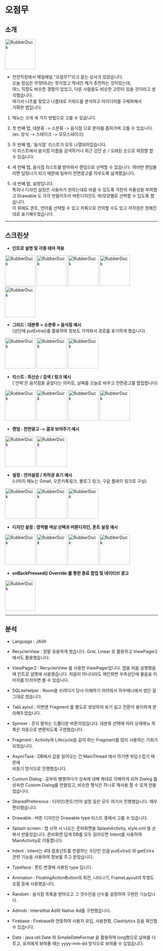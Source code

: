 # 오점무   

## 소개   

<img src="https://user-images.githubusercontent.com/59534301/116389796-574a2f00-a858-11eb-810c-6bf240cda979.png" width="100px" height="100px" title="px(픽셀) 크기 설정" alt="RubberDuck"></img>

- 전전직장에서 매일매일 "오점무?"라고 묻는 상사가 있었습니다.   
오늘 점심은 무엇이냐는 뜻이었고 막내인 제가 추천하는 것이었는데,   
여느 직장도 비슷한 경험이 있었고, 다른 사람들도 비슷한 고민이 있을 것이라고 생각했습니다.   
여기서 니즈를 찾았고 나름대로 키워드를 분석하고 아이디어를 구체화해서   
기획한 앱입니다.   

1. 메뉴는 크게 세 가지 방법으로 고를 수 있습니다.   

2. 첫 번째 탭, 대분류 -> 소분류 -> 음식점 으로 분야를 좁혀가며 고를 수 있습니다.   
(ex. 양식 -> 스테이크 -> 모모스테이크)   

3. 두 번째 탭, '음식점' 리스트가 모두 나열되어있습니다.   
이 리스트에서 음식점 이름을 검색하거나 최근 갔던 순 / 오래된 순으로 재정렬 할 수 있습니다.   

4. 세 번째 탭, 음식점 리스트를 받아와서 랜덤으로 선택할 수 있습니다.
여러번 랜덤돌리면 답정너가 되기 때문에 일부러 전면광고를 띄우도록 설계했습니다.   

5. 네 번째 탭, 설정입니다.   
특히나 디자인 설정은 사용자가 원하는대로 바꿀 수 있도록 극한의 자율성을 부여했고
Drawable 도 각각 만들어두어 버튼디자인도 색/모양별로 선택할 수 있도록 했습니다.   
이 외에도 폰트, 언어를 선택할 수 있고 카톡으로 건의할 수도 있고 저작권은 정해진대로 표기해두었습니다.

***

## 스크린샷   
   
<!--
![뷰페이져](https://user-images.githubusercontent.com/59534301/116384998-58c52880-a853-11eb-9e5f-df199ee8889f.jpg)
![fragment1_pink](https://user-images.githubusercontent.com/59534301/116385059-68447180-a853-11eb-8a1a-fd02cef02d25.jpg)
![fragment1_pink2](https://user-images.githubusercontent.com/59534301/116385077-6b3f6200-a853-11eb-9330-3bf9bcaee0f5.jpg)
![fragment_green](https://user-images.githubusercontent.com/59534301/116385086-6d092580-a853-11eb-8ccc-e748aebe2897.jpg)
![fragment2_blue](https://user-images.githubusercontent.com/59534301/116385108-73979d00-a853-11eb-8081-b9147db56638.jpg)
![fragment2_custom](https://user-images.githubusercontent.com/59534301/116385126-76928d80-a853-11eb-9755-4de1c812ac8e.jpg)
![fragment2_pink_custom](https://user-images.githubusercontent.com/59534301/116385142-78f4e780-a853-11eb-954e-90bac536fe4a.jpg)
![검색](https://user-images.githubusercontent.com/59534301/116385172-7eeac880-a853-11eb-9a6c-a514c90a3aa6.jpg)
![상세메뉴](https://user-images.githubusercontent.com/59534301/116385192-81e5b900-a853-11eb-8156-3b9c3c441075.jpg)
![상세메뉴음식점](https://user-images.githubusercontent.com/59534301/116385213-86aa6d00-a853-11eb-943d-2e3c34450d37.jpg)
![랜덤](https://user-images.githubusercontent.com/59534301/116385243-90cc6b80-a853-11eb-972a-d8efad1645df.jpg)
![메뉴수정](https://user-images.githubusercontent.com/59534301/116385283-9cb82d80-a853-11eb-9e8a-8bb2c77a440f.jpg)
![스피너](https://user-images.githubusercontent.com/59534301/116385301-9fb31e00-a853-11eb-8e5c-8092e4bc7f00.jpg)
![애니메이션](https://user-images.githubusercontent.com/59534301/116385324-a6da2c00-a853-11eb-97a1-7ce7db675a2c.jpg)
![최신순](https://user-images.githubusercontent.com/59534301/116385337-aa6db300-a853-11eb-8bcb-173497074ff3.jpg)
![링크](https://user-images.githubusercontent.com/59534301/116385376-b3f71b00-a853-11eb-9cc3-d9e8ea13dd4f.jpg)
![전면광고](https://user-images.githubusercontent.com/59534301/116385400-b9546580-a853-11eb-845c-90692caffdd2.jpg)
![설정화면](https://user-images.githubusercontent.com/59534301/116385452-c40efa80-a853-11eb-9e60-fa39580a4dff.jpg)
![폰트설정](https://user-images.githubusercontent.com/59534301/116385493-cd986280-a853-11eb-9d54-75f9e6a154ea.jpg)
![언어설정](https://user-images.githubusercontent.com/59534301/116385508-d0935300-a853-11eb-819f-edb0d556750a.jpg)
![저작권](https://user-images.githubusercontent.com/59534301/116385516-d2f5ad00-a853-11eb-8e53-5f291d37bb03.jpg)
![디자인설정](https://user-images.githubusercontent.com/59534301/116385548-da1cbb00-a853-11eb-9c39-0e01d6f6eedb.jpg)
![색상설정](https://user-images.githubusercontent.com/59534301/116385560-ddb04200-a853-11eb-9083-988259e0fc4f.jpg)
![버튼설정](https://user-images.githubusercontent.com/59534301/116385577-e274f600-a853-11eb-8070-c659484a7291.jpg)
![종료](https://user-images.githubusercontent.com/59534301/116385600-e9036d80-a853-11eb-84e2-8e2418194bc1.jpg)

<img src="https://user-images.githubusercontent.com/59534301/116231898-6a93c680-a794-11eb-8bb0-a3af2f66f119.PNG" width="80px" height="80px" title="px(픽셀) 크기 설정" alt="RubberDuck"></img>
-->

- **인트로 설명 및 각종 테마 적용**   
   
<img src="https://user-images.githubusercontent.com/59534301/116384998-58c52880-a853-11eb-9e5f-df199ee8889f.jpg" width="100px" height="" title="px(픽셀) 크기 설정" alt="RubberDuck"></img>
<img src="https://user-images.githubusercontent.com/59534301/116385059-68447180-a853-11eb-8a1a-fd02cef02d25.jpg" width="100px" height="" title="px(픽셀) 크기 설정" alt="RubberDuck"></img>
<img src="https://user-images.githubusercontent.com/59534301/116385077-6b3f6200-a853-11eb-9330-3bf9bcaee0f5.jpg" width="100px" height="" title="px(픽셀) 크기 설정" alt="RubberDuck"></img>
<img src="https://user-images.githubusercontent.com/59534301/116385086-6d092580-a853-11eb-8ccc-e748aebe2897.jpg" width="100px" height="" title="px(픽셀) 크기 설정" alt="RubberDuck"></img>
<img src="https://user-images.githubusercontent.com/59534301/116385108-73979d00-a853-11eb-8081-b9147db56638.jpg" width="100px" height="" title="px(픽셀) 크기 설정" alt="RubberDuck"></img>
   

- **그리드 : 대분류 > 소분류 > 음식점 예시**   
(상단에 putExtra()를 활용하여 정보도 가져와서 경로를 표기하게 했습니다)
   
<img src="https://user-images.githubusercontent.com/59534301/116385077-6b3f6200-a853-11eb-9330-3bf9bcaee0f5.jpg" width="100px" height="" title="px(픽셀) 크기 설정" alt="RubberDuck"></img>
<img src="https://user-images.githubusercontent.com/59534301/116385192-81e5b900-a853-11eb-8156-3b9c3c441075.jpg" width="100px" height="" title="px(픽셀) 크기 설정" alt="RubberDuck"></img>
<img src="https://user-images.githubusercontent.com/59534301/116385213-86aa6d00-a853-11eb-943d-2e3c34450d37.jpg" width="100px" height="" title="px(픽셀) 크기 설정" alt="RubberDuck"></img>
   

- **리스트 : 최신순 / 검색 /  링크 예시**   
('선택'은 음식점을 골랐다는 의미로, 날짜를 오늘로 바꾸고 전면광고를 팝업합니다)
   
<img src="https://user-images.githubusercontent.com/59534301/116385126-76928d80-a853-11eb-9755-4de1c812ac8e.jpg" width="100px" height="" title="px(픽셀) 크기 설정" alt="RubberDuck"></img>
<img src="https://user-images.githubusercontent.com/59534301/116385337-aa6db300-a853-11eb-8bcb-173497074ff3.jpg" width="100px" height="" title="px(픽셀) 크기 설정" alt="RubberDuck"></img>
<img src="https://user-images.githubusercontent.com/59534301/116385172-7eeac880-a853-11eb-9a6c-a514c90a3aa6.jpg" width="100px" height="" title="px(픽셀) 크기 설정" alt="RubberDuck"></img>
<img src="https://user-images.githubusercontent.com/59534301/116385376-b3f71b00-a853-11eb-9cc3-d9e8ea13dd4f.jpg" width="100px" height="" title="px(픽셀) 크기 설정" alt="RubberDuck"></img>
   

- **랜덤 : 전면광고 -> 결과 보여주기 예시**   
   
<img src="https://user-images.githubusercontent.com/59534301/116385243-90cc6b80-a853-11eb-972a-d8efad1645df.jpg" width="100px" height="" title="px(픽셀) 크기 설정" alt="RubberDuck"></img>
<img src="https://user-images.githubusercontent.com/59534301/116385400-b9546580-a853-11eb-845c-90692caffdd2.jpg" width="100px" height="" title="px(픽셀) 크기 설정" alt="RubberDuck"></img>

- **설정 : 언어설정 / 저작권 표기 예시**   
(나머지 메뉴는 Gmail, 오픈카톡링크, 블로그 링크, 구글 플레이 링크로 구성)   
   
<img src="https://user-images.githubusercontent.com/59534301/116385452-c40efa80-a853-11eb-9e60-fa39580a4dff.jpg" width="100px" height="" title="px(픽셀) 크기 설정" alt="RubberDuck"></img>
<img src="https://user-images.githubusercontent.com/59534301/116385508-d0935300-a853-11eb-819f-edb0d556750a.jpg" width="100px" height="" title="px(픽셀) 크기 설정" alt="RubberDuck"></img>
<img src="https://user-images.githubusercontent.com/59534301/116385516-d2f5ad00-a853-11eb-8e53-5f291d37bb03.jpg" width="100px" height="" title="px(픽셀) 크기 설정" alt="RubberDuck"></img>


- **디자인 설정 : 영역별 색상 선택과 버튼디자인, 폰트 설정 예시**   
   
<img src="https://user-images.githubusercontent.com/59534301/116385548-da1cbb00-a853-11eb-9c39-0e01d6f6eedb.jpg" width="100px" height="" title="px(픽셀) 크기 설정" alt="RubberDuck"></img>
<img src="https://user-images.githubusercontent.com/59534301/116385560-ddb04200-a853-11eb-9083-988259e0fc4f.jpg" width="100px" height="" title="px(픽셀) 크기 설정" alt="RubberDuck"></img>
<img src="https://user-images.githubusercontent.com/59534301/116385577-e274f600-a853-11eb-8070-c659484a7291.jpg" width="100px" height="" title="px(픽셀) 크기 설정" alt="RubberDuck"></img>
<img src="https://user-images.githubusercontent.com/59534301/116385493-cd986280-a853-11eb-9d54-75f9e6a154ea.jpg" width="100px" height="" title="px(픽셀) 크기 설정" alt="RubberDuck"></img>

- **onBackPressed() Override 를 통한 종료 팝업 및 네이티브 광고**   
   
<img src="https://user-images.githubusercontent.com/59534301/116385600-e9036d80-a853-11eb-84e2-8e2418194bc1.jpg" width="100px" height="" title="px(픽셀) 크기 설정" alt="RubberDuck"></img>


***


## 분석   

- Language : JAVA   

- RecyclerView : 정말 유용하게 썼습니다. Grid, Linear 로 활용하고 ViewPager2에서도 활용했습니다.
- ViewPager2 : RecyclerView 를 사용한 ViewPager입니다. 앱을 처음 실행했을 때 인트로 설명에 사용했습니다.
처음이 아니더라도 메인화면 우측상단에 물음표 이미지를 터치하면 볼 수 있습니다.
- SQLiteHelper : Room을 쓰려다가 당시 이해하기 어려워서 하우매니에서 썼던 걸 그대로 썼습니다.
- TabLayout : 이번엔 Fragment 를 별도로 생성하여 보기 쉽고 전환이 용이하게 분리해두었습니다.
- Spinner : 흔히 말하는 드롭다운 버튼이었습니다. 대분류 선택에 따라 상세메뉴 목록은 자동으로 변환되도록 구현했습니다.
- Fragment : Activity와 Lifecycle을 같이 하는 Fragment를 많이 사용하는 기회가 되었습니다.
- AsyncTask : DB에서 값을 읽어오는 건 MainThread 에서 하기엔 부담스럽기 때문에   
비동기 방식으로 진행했습니다.
- Custom Dialog : 공부와 병행하다가 상속에 대해 제대로 이해하게 되어
Dialog 를 상속한 Custom Dialog를 만들었고, 비슷한 형식은 하나로 재사용 할 수 있게 만들었습니다.
- SharedPreference : 디자인/폰트/언어 설정 등은 모두 여기서 진행했습니다. 매우 편리했습니다.
- Drawable : 버튼 디자인은 Drawable type 리스트 중에서 고를 수 있습니다.
- Splash screen : 앱 시작 시 나오는 준비화면을 SplashActivity, style.xml 을 손봐서 만들었습니다.
준비화면 답게 DB를 모두 읽어오면 Intent를 사용하여 MainActivity로 이동합니다.
- Intent : Intent는 4대 컴포넌트를 연결하는 수단인 만큼 putExtra() 와 getExtra 관련 기능을 사용하여 정보를 주고 받았습니다.
- Typeface : 폰트 변경에 사용된 type 입니다.
- Animation : FloatingActionButton의 회전, 나타나기, FrameLayout의 투명도 조절 등에 사용했습니다.
- Random : 음식점 목록을 받아오고 그 갯수만큼 난수를 설정하여 구현한 기능입니다.
- Admob : Interstitial Ad와 Native Ad를 구현했습니다.
- Firebase : Firebase와 연동하여 사용자 유입, 사용현황, Clashlytics 등을 확인할 수 있습니다.
- Date : java.util.Date 와 SimpleDateFormat 을 활용하여 long형으로 날짜를 다루고,
유저에게 보여줄 때는 yyyy-mm-dd 방식으로 보여줄 수 있었습니다.



